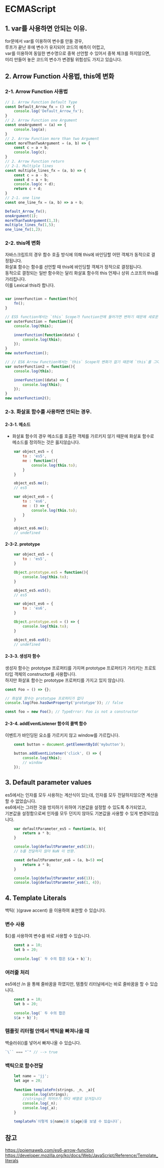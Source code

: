 # ECMAScript
## 1. var를 사용하면 안되는 이유.
for문에서 var를 이용하여 변수를 만들 경우,<br>
루프가 끝난 후에 변수가 유지되어 코드의 예측이 어렵고,<br>
var를 이용하여 동일한 변수명으로 중복 선언할 수 있어서 중복 체크를 하지않으면,<br>
미리 만들어 놓은 코드의 변수가 변경될 위험성도 가지고 있습니다.<br>

## 2. Arrow Function 사용법, this에 변화

### 2-1. Arrow Function 사용법
```js
// 1. Arrow Function Default Type
const Default_Arrow_fx = () => {
    console.log('Default_Arrow_fx');
}
// 2. Arrow Function one Argument
const oneArgument = (a) => {
    console.log(a);
}
// 2. Arrow Function more than two Argument
const moreThanTwoArgument = (a, b) => {
    const c = a + b;
    console.log(c);
}
// 2. Arrow Function return
// 2-1. Multiple lines
const multiple_lines_fx = (a, b) => {
    const c = a - b;
    const d = a + b;
    console.log(c + d);
    return c + d;
}
// 2-1. one line
const one_line_fx = (a, b) => a + b;

Default_Arrow_fx();
oneArgument(1);
moreThanTwoArgument(1,3);
multiple_lines_fx(1,5);
one_line_fx(1,2);
```

### 2-2. this에 변화

자바스크립트의 경우 함수 호출 방식에 의해 this에 바인딩할 어떤 객체가 동적으로 결정됩니다.<br>
화살표 함수는 함수를 선언할 때 this에 바인딩할 객체가 정적으로 결정됩니다.<br>
동적으로 결정되는 일반 함수와는 달리 화살표 함수의 this 언제나 상위 스코프의 this를 가리킵니다.<br>
이를 Lexical this라 합니다.<br>

```js

var innerFunction = function(fn){
    fn();
}

// ES5 function에서는 `this` Scope가 function안에 들어가면 변하기 때문에 새로운 변수를 만들어 씁니다.
var outerFunction = function(){
    console.log(this);

    innerFunction(function(data) {
        console.log(this);
    });
}
new outerFunction();

// // ES6 Arrow Function에서는 `this` Scope의 변화가 없기 때문에 `this`를 그대로 사용하면 됩니다.
var outerFunction2 = function(){
    console.log(this);

    innerFunction((data) => {
        console.log(this);
    });
}
new outerFunction2();

```

### 2-3. 화살표 함수를 사용하면 안되는 경우.
#### 2-3-1. 메소드
* 화살표 함수의 경우 메소드를 호출한 객체를 가르키지 않기 때문에 화살표 함수로 메소드를 정의하는 것은 옳지않습니다.
```js
    var object_es5 = {
        to : 'es5',
        me : function(){
            console.log(this.to);
        }
    }

    object_es5.me();
    // es5

    var object_es6 = {
        to : 'es6',
        me : () => {
            console.log(this.to);
        }
    }

    object_es6.me();
    // undefined
```

#### 2-3-2. prototype
```js
    var object_es5 = {
        to : 'es5',
    }

    Object.prototype.es5 = function(){
        console.log(this.to);
    }

    object_es5.es5();
    // es5

    var object_es6 = {
        to : 'es6',
    }

    Object.prototype.es6 = () => {
        console.log(this.to);
    }

    object_es6.es6();
    // undefined
```

#### 2-3-3. 생성자 함수
생성자 함수는 prototype 프로퍼티를 가지며 prototype 프로퍼티가 가리키는 프로토타입 객체의 constructor를 사용합니다.<br>
하지만 화살표 함수는 prototype 프로퍼티를 가지고 있지 않습니다.<br>
```js
const Foo = () => {};

// 화살표 함수는 prototype 프로퍼티가 없다
console.log(Foo.hasOwnProperty('prototype')); // false

const foo = new Foo(); // TypeError: Foo is not a constructor
```

#### 2-3-4. addEventListener 함수의 콜백 함수
이벤트가 바인딩된 요소를 가르키지 않고 window를 가르킵니다.
```js
    const button = document.getElementById('mybutton');

    button.addEventListener('click', () => {
        console.log(this);
        // window
    });
```

## 3. Default parameter values
es5에서는 인자를 모두 사용하는 계산식이 있는데, 인자를 모두 전달하지않으면 계산을 할 수 없었습니다.<br>
es6에서는 그러한 것을 방지하기 위하여 기본값을 설정할 수 있도록 추가되었고,<br>
기본값을 설정함으로써 인자를 모두 던지지 않아도 기본값을 사용할 수 있게 변경되었습니다.<br>

```js
    var defaultParameter_es5 = function(a, b){
        return a * b;
    }

    console.log(defaultParameter_es5(1));
    // b를 전달하지 않아 NaN 이 반환.

    const defaultParameter_es6 = (a, b=5) =>{
        return a * b;
    }

    console.log(defaultParameter_es6(1));
    console.log(defaultParameter_es6(1, 4));
```

## 4. Template Literals
백틱(` `)(grave accent) 을 이용하여 표현할 수 있습니다.

### 변수 사용
${}를 사용하여 변수를 바로 사용할 수 있습니다.
```js
    const a = 10;
    let b = 20;
    
    console.log(` 두 수의 합은 ${a + b}`);
```

### 여러줄 처리
es5에선 /n 을 통해 줄바꿈을 하였지만, 템플릿 리터널에서는 바로 줄바꿈을 할 수 있습니다.
```js
    const a = 10;
    let b = 20;
    
    console.log(` 두 수의 합은
    ${a + b}`);
```

### 템플릿 리터럴 안에서 백틱을 빠져나올 때
백슬러쉬(\)를 넣어서 빠져나올 수 있습니다.

```js
`\`` === "`" // --> true
```

### 백틱으로 함수전달

```js
    let name = 'jj';
    let age = 20;
    
    function templateFn(strings, _n, _a){
        console.log(strings);
        //strings은 띄어쓰기 마다 배열로 담겨집니다
        console.log(_n);
        console.log(_a);
    }

    templateFn`이렇게 ${name}과 ${age}를 보낼 수 있습니다`;
```

## 참고
<a href="https://poiemaweb.com/es6-arrow-function">https://poiemaweb.com/es6-arrow-function</a>
<a href="https://developer.mozilla.org/ko/docs/Web/JavaScript/Reference/Template_literals">https://developer.mozilla.org/ko/docs/Web/JavaScript/Reference/Template_literals</a>